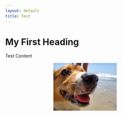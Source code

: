 ```yaml
---
layout: default
title: Test
---
```




<body>

<h1>My First Heading</h1>
Test Content
<p align="center">
  <img src="/assets/CorgiCloseup-min.jpg" width=200 height=auto>
</p>
  

</body>

